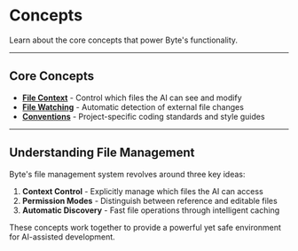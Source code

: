 # Concepts

Learn about the core concepts that power Byte's functionality.

---

## Core Concepts

- **[File Context](file-context.md)** - Control which files the AI can see and modify
- **[File Watching](file-watching.md)** - Automatic detection of external file changes
- **[Conventions](conventions.md)** - Project-specific coding standards and style guides

---

## Understanding File Management

Byte's file management system revolves around three key ideas:

1. **Context Control** - Explicitly manage which files the AI can access
2. **Permission Modes** - Distinguish between reference and editable files
3. **Automatic Discovery** - Fast file operations through intelligent caching

These concepts work together to provide a powerful yet safe environment for AI-assisted development.
